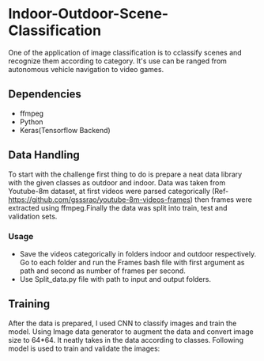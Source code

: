 # Indoor-Outdoor-Scene-Classification
One of the application of image classification is to cclassify scenes and recognize them according to category.
It's use can be ranged from autonomous vehicle navigation to video games.

## Dependencies
- ffmpeg
- Python
- Keras(Tensorflow Backend)

## Data Handling
To start with the challenge first thing to do is prepare a neat data library with the given classes as outdoor and indoor. 
Data was taken from Youtube-8m dataset, at first videos were parsed categorically (Ref-https://github.com/gsssrao/youtube-8m-videos-frames)
then frames were extracted using ffmpeg.Finally the data was split into train, test and validation sets.

### Usage
- Save the videos categorically in folders indoor and outdoor respectively. Go to each folder and run the Frames bash file with first argument as path and second as number of frames per second.
- Use Split_data.py file with path to input and output folders.

## Training
After the data is prepared, I used CNN to classify images and train the model. 
Using Image data generator to augment the data and convert image size to 64*64. It neatly takes in the data according to classes. Following model is used to train and validate the images:

